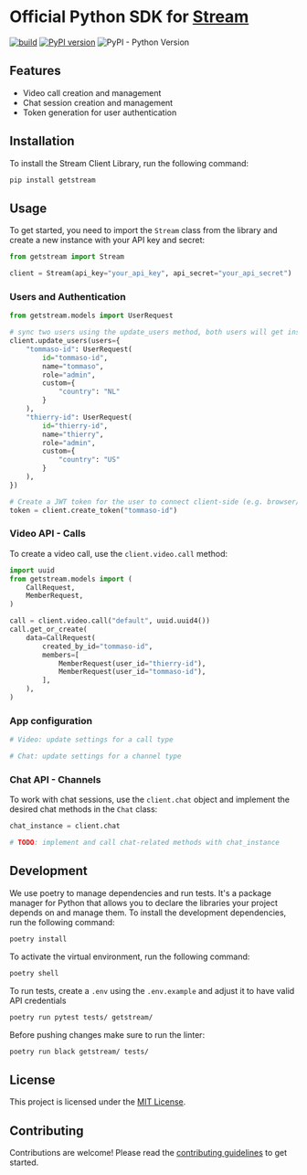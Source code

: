 # Official Python SDK for [Stream](https://getstream.io/)

[![build](https://github.com/GetStream/stream-py/actions/workflows/ci.yml/badge.svg)](https://github.com/GetStream/stream-py/actions) [![PyPI version](https://badge.fury.io/py/getstream.svg)](http://badge.fury.io/py/getstream) ![PyPI - Python Version](https://img.shields.io/pypi/pyversions/getstream.svg)

## Features

- Video call creation and management
- Chat session creation and management
- Token generation for user authentication

## Installation

To install the Stream Client Library, run the following command:

```sh
pip install getstream
```

## Usage

To get started, you need to import the `Stream` class from the library and create a new instance with your API key and secret:

```python
from getstream import Stream

client = Stream(api_key="your_api_key", api_secret="your_api_secret")
```

### Users and Authentication

```python
from getstream.models import UserRequest

# sync two users using the update_users method, both users will get insert or updated
client.update_users(users={
    "tommaso-id": UserRequest(
        id="tommaso-id",
        name="tommaso",
        role="admin",
        custom={
            "country": "NL"
        }
    ),
    "thierry-id": UserRequest(
        id="thierry-id",
        name="thierry",
        role="admin",
        custom={
            "country": "US"
        }
    ),
})

# Create a JWT token for the user to connect client-side (e.g. browser/mobile app)
token = client.create_token("tommaso-id")
```

### Video API - Calls

To create a video call, use the `client.video.call` method:

```python
import uuid
from getstream.models import (
    CallRequest,
    MemberRequest,
)

call = client.video.call("default", uuid.uuid4())
call.get_or_create(
    data=CallRequest(
        created_by_id="tommaso-id",
        members=[
            MemberRequest(user_id="thierry-id"),
            MemberRequest(user_id="tommaso-id"),
        ],
    ),
)
```

### App configuration

```python
# Video: update settings for a call type

# Chat: update settings for a channel type
```


### Chat API - Channels

To work with chat sessions, use the `client.chat` object and implement the desired chat methods in the `Chat` class:

```python
chat_instance = client.chat

# TODO: implement and call chat-related methods with chat_instance
```

## Development

We use poetry to manage dependencies and run tests. It's a package manager for Python that allows you to declare the libraries your project depends on and manage them.
To install the development dependencies, run the following command:

```sh
poetry install
```

To activate the virtual environment, run the following command:

```sh
poetry shell
```

To run tests, create a `.env` using the `.env.example` and adjust it to have valid API credentials 
```sh
poetry run pytest tests/ getstream/
```

Before pushing changes make sure to run the linter:

```sh
poetry run black getstream/ tests/
```

## License

This project is licensed under the [MIT License](LICENSE).

## Contributing

Contributions are welcome! Please read the [contributing guidelines](CONTRIBUTING.md) to get started.
